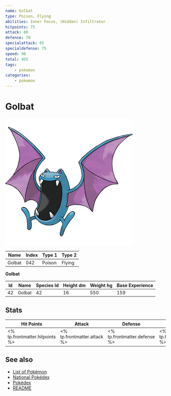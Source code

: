 ```yaml
---
name: Golbat
type: Poison, Flying
abilities: Inner Focus, (Hidden) Infiltrator
hitpoints: 75
attack: 80
defense: 70
specialattack: 65
specialdefense: 75
speed: 90
total: 455
tags:
    - pokemon
categories:
    - pokemon
---
```


# Golbat


![Golbat](images/042.png)

| **Name** | **Index** | **Type 1** | **Type 2** |
|----|----|----|----|
| Golbat | 042 | Poison | Flying  |

**Golbat** 




| **Id** | **Name** | **Species Id** | **Height dm** | **Weight hg** | **Base Experience** |
|--------|----------|----------------|------------|------------|---------------------|
| 42 | Golbat | 42 | 16 | 550 | 159 |



## Stats

| **Hit Points** | **Attack** | **Defense** | **Special Attack** | **Special Defense** | **Speed** | **Total** |
|----------------|------------|-------------|--------------------|---------------------|-----------|-----------|
| <% tp.frontmatter.hitpoints %> | <% tp.frontmatter.attack %> | <% tp.frontmatter.defense %> | <% tp.frontmatter.specialattack %> | <% tp.frontmatter.specialdefense %> | <% tp.frontmatter.speed %> | <% tp.frontmatter.total %> |

## See also

- [List of Pokémon](../pokemon.md)
- [National Pokédex](../national_pokedex.md)
- [Pokédex](../pokedex.md)
- [README](../README.md)
